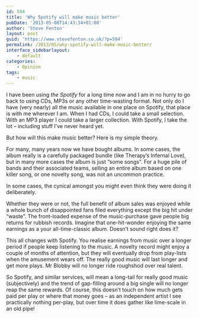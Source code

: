 ```yaml
---
id: 594
title: 'Why Spotify will make music better'
pubDate: '2013-05-08T14:43:34+01:00'
author: 'Steve Fenton'
layout: post
guid: 'https://www.stevefenton.co.uk/?p=594'
permalink: /2013/05/why-spotify-will-make-music-better/
interface_sidebarlayout:
    - default
categories:
    - Opinion
tags:
    - music
---
```


I have been using *the Spotify* for a long time now and I am in no hurry to go back to using CDs, MP3s or any other time-wasting format. Not only do I have (very nearly) all the music available in one place on Spotify, that place is with me wherever I am. When I had CDs, I could take a small selection. With an MP3 player I could take a larger collection. With Spotify, I take the lot – including stuff I’ve never heard yet.

But how will this make music better? Here is my simple theory.

For many, many years now we have bought albums. In some cases, the album really is a carefully packaged bundle (like Therapy’s Infernal Love), but in many more cases the album is just “some songs”. For a huge pile of bands and their associated teams, selling an entire album based on one killer song, or one novelty song, was not an uncommon practice.

In some cases, the cynical amongst you might even think they were doing it deliberately.

Whether they were or not, the full benefit of album sales was enjoyed while a whole bunch of disappointed fans filed everything except the big hit under “waste”. The front-loaded expense of the music-purchase gave people big returns for rubbish records. Imagine that one-hit-wonder enjoying the same earnings as a your all-time-classic album. Doesn’t sound right does it?

This all changes with Spotify. You realise earnings from music over a longer period if people keep listening to the music. A novelty record might enjoy a couple of months of attention, but they will eventually drop from play-lists when the amusement wears off. The really good music will last longer and get more plays. Mr Blobby will no longer ride roughshod over real talent.

So Spotify, and similar services, will mean a long-tail for really good music (subjectively) and the trend of gap-filling around a big single will no longer reap the same rewards. Of course, this doesn’t touch on how much gets paid per play or where that money goes – as an independent artist I see practically nothing per-play, but over time it does gather like lime-scale in an old pipe!
